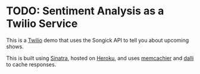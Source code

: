 TODO: Sentiment Analysis as a Twilio Service
================

This is a [Twilio](http://www.twilio.com) demo that uses the Songick API to tell you about upcoming shows.

This is built using [Sinatra](http://www.sinatrarb.com), hosted on [Heroku](http://bands-sms.herokuapp.com/), and uses [memcachier](http://memcachier.com) and [dalli](https://github.com/mperham/dalli) to cache responses.